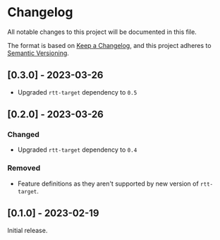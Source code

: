 # Changelog

All notable changes to this project will be documented in this file.

The format is based on [Keep a Changelog](https://keepachangelog.com/en/1.0.0/),
and this project adheres to [Semantic Versioning](https://semver.org/spec/v2.0.0.html).

## [0.3.0] - 2023-03-26

- Upgraded `rtt-target` dependency to `0.5`

## [0.2.0] - 2023-03-26

### Changed

- Upgraded `rtt-target` dependency to `0.4`

### Removed

- Feature definitions as they aren't supported by new version of `rtt-target`.

## [0.1.0] - 2023-02-19

Initial release.
